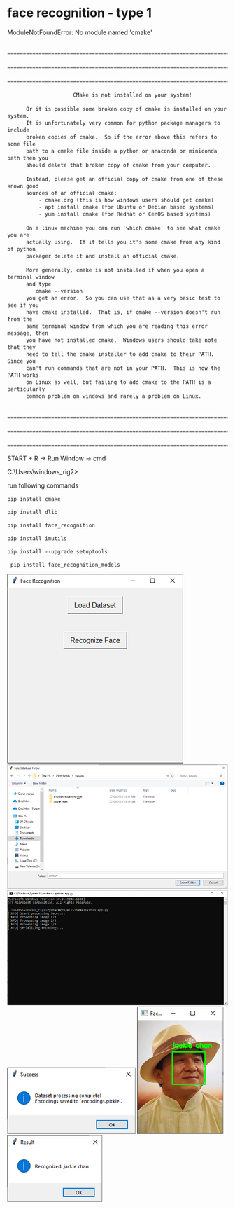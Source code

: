 # face recognition - type 1 

ModuleNotFoundError: No module named 'cmake'

      ================================================================================
      ================================================================================
      ================================================================================

                         CMake is not installed on your system!

          Or it is possible some broken copy of cmake is installed on your system.
          It is unfortunately very common for python package managers to include
          broken copies of cmake.  So if the error above this refers to some file
          path to a cmake file inside a python or anaconda or miniconda path then you
          should delete that broken copy of cmake from your computer.

          Instead, please get an official copy of cmake from one of these known good
          sources of an official cmake:
              - cmake.org (this is how windows users should get cmake)
              - apt install cmake (for Ubuntu or Debian based systems)
              - yum install cmake (for Redhat or CenOS based systems)

          On a linux machine you can run `which cmake` to see what cmake you are
          actually using.  If it tells you it's some cmake from any kind of python
          packager delete it and install an official cmake.

          More generally, cmake is not installed if when you open a terminal window
          and type
             cmake --version
          you get an error.  So you can use that as a very basic test to see if you
          have cmake installed.  That is, if cmake --version doesn't run from the
          same terminal window from which you are reading this error message, then
          you have not installed cmake.  Windows users should take note that they
          need to tell the cmake installer to add cmake to their PATH.  Since you
          can't run commands that are not in your PATH.  This is how the PATH works
          on Linux as well, but failing to add cmake to the PATH is a particularly
          common problem on windows and rarely a problem on Linux.

      ================================================================================
      ================================================================================
      ================================================================================

START + R -> Run Window -> cmd

C:\Users\windows_rig2> 

run following commands

```commandline
pip install cmake
```

```commandline
pip install dlib
```

```commandline
pip install face_recognition
```

```commandline
pip install imutils
```

```commandline
pip install --upgrade setuptools
```

```commandline
 pip install face_recognition_models
```

![Image](1.PNG)
![Image](2.PNG)
![Image](3.PNG)
![Image](4.PNG)
![Image](5.PNG)
![Image](6.PNG)
